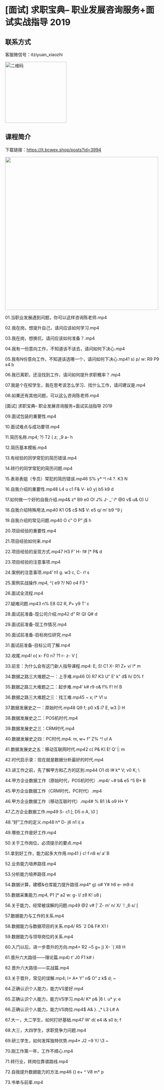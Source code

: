 # [面试] 求职宝典&#8211; 职业发展咨询服务+面试实战指导 2019

## 联系方式

客服微信号：itziyuan_xiaozhi

<img src="https://ziyuanyun.oss-cn-guangzhou.aliyuncs.com/common/20240614073449/666b82192834a.jpg" width="200" height="200" alt="二维码">

## 课程简介

下载链接：https://it.bcwex.shop/posts?id=3994

<img src="https://ziyuanyun.oss-cn-guangzhou.aliyuncs.com/yun/20240515185539/664494abc1910.jpg" width="500" alt="">

  01.当职业发展遇到问题，你可以这样咨询陈老师.mp4

 02.我在岗，想提升自己，请问应该如何学习.mp4

 03.我在岗，想换坑，请问应该如何准备？.mp4

 04.我有一份意向工作，不知道该不该去，请问如何下决心.mp4

 05.我有N份意向工作，不知道该选哪一个，请问如何下决心.mp41 s) p/ w: R9 P9 x4 b

 06.我已离职，还没找到工作，请问如何提升求职概率？.mp4

 07.我是个在校学生，我在思考该怎么学习、找什么工作，请问建议是.mp4

 08.如果还有其他问题，可以这么咨询陈老师.mp4

 [面试] 求职宝典&#8211; 职业发展咨询服务+面试实战指导 2019



 09.面试包装的重要性.mp4

 10.面试难点与成功要领.mp4

 11.简历名称.mp4; ?) T2 \( z; _9 a- h

 12.简历基本模板.mp4

 13.有经验的同学常犯的简历错误.mp4

 14.转行的同学常犯的简历问题.mp4

 15.表哥表姐（专员）常犯的简历错误.mp46 S% y* ^! r4 ?. K3 N

 16.自我介绍的重要性.mp48 L4 u c1 F&amp; V- k0 y) b5 k9 d

 17.如何做一个好的自我介绍.mp4&amp; z* B9 e0 O! J% J- _&#8217; i* @0 v$ u&amp; O) U

 18.自我介绍特殊用法.mp40 K1 O$ c$ N$ V: e5 q/ m&#8217; b9 ^9 j

 19.自我介绍的常见问题.mp40 O c&#8221; O P&#8221; j$ h

 20.项目经验的重要性.mp4

 21.项目经验如何来.mp4

 22.项目经验的呈现方式.mp47 H3 F&#8217; H- f# ]* P&amp; d

 23.项目经验的注意事项.mp4

 24.案例的注意事项.mp4&#8242; h1 g. w3 c, C- r! s

 25.案例实战操作.mp4, ^( e9 ?/ N0 o4 F3 ^

 26.面试全流程.mp4

 27.疑难问题.mp43 n% E8 G2 R, P+ y9 T&#8217; c

 28.面试前准备-现公司介绍.mp42 d&#8221; R! Q) Q# d

 29.面试前准备-现工作情况.mp4

 30.面试前准备-目标岗位研究.mp4

 31.面试前准备-目标公司了解.mp4

 32.收尾.mp4! o( x- F0 n7 ?1 r- z- V [

 33.前言：为什么会有这门新人指导课程.mp4: E; S! C1 X- R1 Z+ v/ I* m

 34.数据之路三大难题之一：上手难.mp46 O) R7 K3 U&#8221; E&#8217; k&#8221; d$ h/ D% f

 35.数据之路三大难题之二：起步难.mp4&#8242; k# r9 o&amp; f% F! h! B

 36.数据之路三大难题之三：找工难.mp45 ~ x; l* V! u

 37.数据发展史之一：原始时代.mp48 Q9 f; p0 x$ l7 E, w3 |) H

 38.数据发展史之二：POS机时代.mp4

 39.数据发展史之三：CRM时代.mp4

 40.数据发展史之四：PC时代.mp4. m, w+ f&#8221; Z% ^! u! A

 41.数据发展史之五：移动互联网时代.mp42 c( P&amp; K( E! Q&#8217; |: m

 42.时代启示录：现在就是数据分析最好的时代.mp4

 43.讲工作之前，先了解甲方和乙方的区别.mp44 O1 d) I# k* V; v0 K; \

 44.甲方企业数据工作（原始时代，POS机时代）.mp4/ ~# b&amp; e5 ^5 B* B

 45.甲方企业数据工作（CRM时代，PC时代）.mp4

 46.甲方企业数据工作（移动互联时代）.mp4# \% B1 }&amp; o9 H* Y

 47.乙方企业数据工作.mp49 S- c1 [; D5 o A, \0 ]

 48.“好”工作的定义.mp48 h* D- j6 n1 i( a

 49.哪些工作是好工作.mp4

 50.关于工作岗位，必须提示的要点.mp4

 51.拿到好工作，能力起多大作用.mp41 } c! f n8 e/ a&#8217; B

 52.业务能力培养路径.mp4

 53.分析能力培养路径.mp4

 54.数据计算，建模&amp;仓库能力提升路径.mp4* g) o# Y# h6 e- m9 d

 55.数据采集能力.mp4, P1 ]* a2 w: g- I/ z8 K! u8 j

 56.关于能力，经常被误解的问题.mp49 @2 v# |&#8217; Z- m&#8217; n/ X/ `! _6 s/ [

 57.数据能力与工作的关系.mp4

 58.数据能力与数据项目的关系.mp4/ R5 `2 D&amp; F# X1 l

 59.数据能力与领导岗位的关系.mp4

 60.入门以后，进一步晋升的方向.mp4+ R2 ~5 g+ j) X- `( X8 H

 61.晋升六大路径——理论篇.mp4) t&#8217; J0 F1 k# i

 62.晋升六大路径——实战篇.mp4

 63.关于晋升，常见的误解.mp4; I+ A* Y&#8221; n$ O&#8221; z k$ d; ~

 64.正确认识个人能力，能力VS爱好.mp4

 65.正确认识个人能力，能力VS学习.mp4/ K* p&amp; |6 l. u* y: e

 66.正确认识个人能力，能力VS岗位.mp4$ A&amp; }. _* L3 L# A

 67.大一，大二学生，如何打好基础.mp47 W&#8217; d( e4 i&amp; s0 b; f

 68.大三，大四学生，求职竞争力问题.mp4

 69.研三学生，如何发挥独特优势.mp4* J2 ~9 Y/ \3 ~

 70.刚工作第一年，工作不顺心.mp4

 71.转行业，转岗位靠谱路线.mp4

 72.自我提升数据能力的方法.mp46 {) e+ ^ V8 m* p

 73.书单与前辈.mp4

  